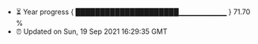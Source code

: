 - ⏳ Year progress { █████████████████████▁▁▁▁▁▁▁▁▁ } 71.70 %
- ⏰ Updated on Sun, 19 Sep 2021 16:29:35 GMT

